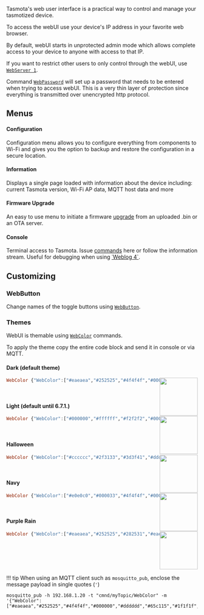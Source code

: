 Tasmota's web user interface is a practical way to control and manage your tasmotized device. 

To access the webUI use your device's IP address in your favorite web browser.

By default, webUI starts in unprotected admin mode which allows complete access to your device to anyone with access to that IP. 

If you want to restrict other users to only control through the webUI, use [`WebServer 1`](Commands#webserver).

Command [`WebPassword`](Commands#webpassword) will set up a password that needs to be entered when trying to access webUI. This is a very thin layer of protection since everything is transmitted over unencrypted http protocol.
 
## Menus
#### Configuration
Configuration menu allows you to configure everything from components to Wi-Fi and gives you the option to backup and restore the configuration in a secure location.

#### Information
Displays a single page loaded with information about the device including: current Tasmota version, Wi-Fi AP data, MQTT host data and more

#### Firmware Upgrade
An easy to use menu to initiate a firmware [upgrade](Upgrading.md) from an uploaded .bin or an OTA server.

#### Console
Terminal access to Tasmota. Issue [commands](Commands.md) here or follow the information stream. Useful for debugging when using [˙Weblog 4`](Commands.md#weblog).

## Customizing

### WebButton

Change names of the toggle buttons using [`WebButton`](Commands#webbutton). 

### Themes
WebUI is themable using [`WebColor`](Commands.md#webcolor) commands. 

To apply the theme copy the entire code block and send it in console or via MQTT. 

#### Dark (default theme)
<img src="https://user-images.githubusercontent.com/5904370/68332933-e6e5a600-00d7-11ea-885d-50395f7239a1.png" style="width:100px;float:right"> 

```haskell
WebColor {"WebColor":["#eaeaea","#252525","#4f4f4f","#000000","#dddddd","#65c115","#1f1f1f","#ff5661","#008000","#faffff","#1fa3ec","#0e70a4","#d43535","#931f1f","#47c266","#5aaf6f","#faffff","#999999","#eaeaea"]}
```
<br>

#### Light (default until 6.7.1.)
<img src="https://user-images.githubusercontent.com/5904370/68239911-2c3ca180-000c-11ea-9b09-690138fed7a2.png" style="width:100px;float:right">

```haskell
WebColor {"WebColor":["#000000","#ffffff","#f2f2f2","#000000","#ffffff","#000000","#ffffff","#ff0000","#008000","#ffffff","#1fa3ec","#0e70a4","#d43535","#931f1f","#47c266","#5aaf6f","#ffffff","#999999","#000000"]}
```
<br>

#### Halloween
<img src="https://user-images.githubusercontent.com/5904370/68239855-0b744c00-000c-11ea-9384-4b03b6c1a8f4.png" style="width:100px;float:right">

```haskell
WebColor {"WebColor":["#cccccc","#2f3133","#3d3f41","#dddddd","#293134","#ffb000","#293134","#ff5661","#008000","#ffffff","#ec7600","#bf5f00","#d43535","#931f1f","#47c266","#5aaf6f","#ffffff","#999999","#bc4d90"]}
```
<br>

#### Navy 
<img src="https://user-images.githubusercontent.com/5904370/68239803-f5ff2200-000b-11ea-8ac2-203e9631440e.png" style="width:100px;float:right;z-index:-1">

```haskell
WebColor {"WebColor":["#e0e0c0","#000033","#4f4f4f","#000000","#dddddd","#a7f432","#1e1e1e","#ff0000","#008000","#ffffff","#1fa3ec","#0e70a4","#d43535","#931f1f","#47c266","#5aaf6f","#ffffff","#999999","#eedd77"]}
```

<br>

#### Purple Rain 
<img src="https://user-images.githubusercontent.com/5904370/68995595-af24ee00-088f-11ea-8dd4-3588d188823c.png" style="width:100px;float:right;z-index:1">

```haskell
WebColor {"WebColor":["#eaeaea","#252525","#282531","#eaeaea","#282531","#d7ccff","#1d1b26","#ff5661","#008000","#faffff","#694fa8","#4d3e7f","#b73d5d","#822c43","#1f917c","#156353","#faffff","#716b7f","#eaeaea"]}
```
<br style="clear: both;">

!!! tip
    When using an MQTT client such as `mosquitto_pub`, enclose the message payload in single quotes (`'`)

```
mosquitto_pub -h 192.168.1.20 -t "cmnd/myTopic/WebColor" -m '{"WebColor":["#eaeaea","#252525","#4f4f4f","#000000","#dddddd","#65c115","#1f1f1f","#ff5661","#008000","#faffff","#1fa3ec","#0e70a4","#d43535","#931f1f","#47c266","#5aaf6f","#faffff","#999999","#eaeaea"]}'
```
